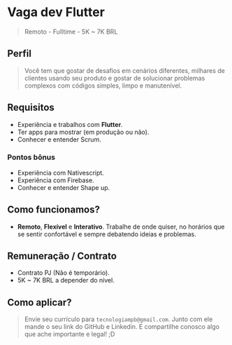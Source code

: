 # Vaga dev Flutter
> Remoto - Fulltime - 5K ~ 7K BRL


## Perfil
> Você tem que gostar de desafios em cenários diferentes, milhares de clientes usando seu produto e gostar de solucionar problemas complexos com códigos simples, limpo e manutenível.

## Requisitos
- Experiência e trabalhos com **Flutter**.
- Ter apps para mostrar (em produção ou não).
- Conhecer e entender Scrum.

### Pontos bônus
- Experiência com Nativescript.
- Experiência com Firebase.
- Conhecer e entender Shape up.

## Como funcionamos?
- **Remoto**, **Flexível** e **Interativo**. Trabalhe de onde quiser, no horários que se sentir confortável e sempre debatendo ideias e problemas.

## Remuneração / Contrato
- Contrato PJ (Não é temporário).
- 5K ~ 7K BRL  a depender do nível.

## Como aplicar?
> Envie seu currículo para `tecnologiampb@gmail.com`. Junto com ele mande o seu link do GitHub e Linkedin. E compartilhe conosco algo que ache importante e legal! ;D
